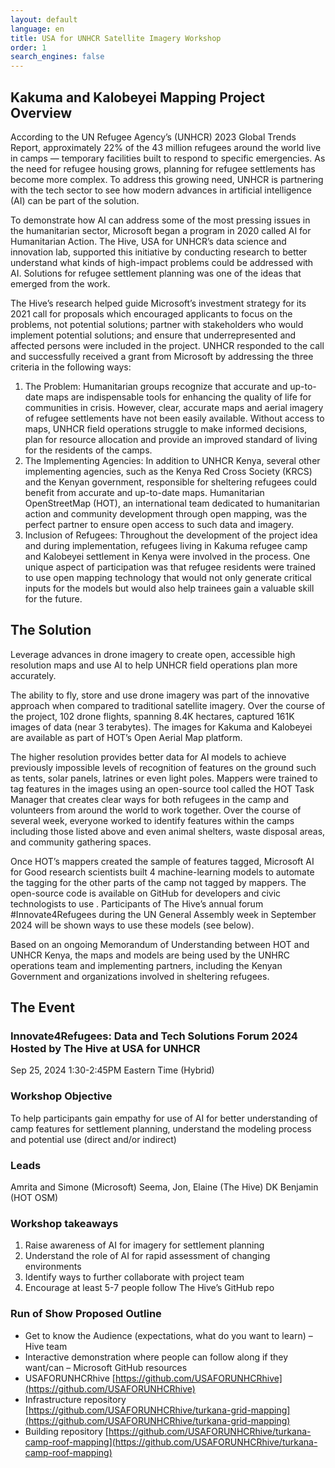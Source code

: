 ```yaml
---
layout: default
language: en
title: USA for UNHCR Satellite Imagery Workshop
order: 1
search_engines: false
---
```


## Kakuma and Kalobeyei Mapping Project Overview
According to the UN Refugee Agency’s (UNHCR) 2023 Global Trends Report, approximately 22% of the 43 million refugees around the world live in camps — temporary facilities built to respond to specific emergencies. As the need for refugee housing grows, planning for refugee settlements has become more complex. To address this growing need, UNHCR is partnering with the tech sector to see how modern advances in artificial intelligence (AI) can be part of the solution.

To demonstrate how AI can address some of the most pressing issues in the humanitarian sector, Microsoft began a program in 2020 called AI for Humanitarian Action. The Hive, USA for UNHCR’s data science and innovation lab, supported this initiative by conducting research to better understand what kinds of high-impact problems could be addressed with AI. Solutions for refugee settlement planning was one of the ideas that emerged from the work.

The Hive’s research helped guide Microsoft’s investment strategy for its 2021 call for proposals which encouraged applicants to focus on the problems, not potential solutions; partner with stakeholders who would implement potential solutions; and ensure that underrepresented and affected persons were included in the project. UNHCR responded to the call and successfully received a grant from Microsoft by addressing the three criteria in the following ways:

1. The Problem: Humanitarian groups recognize that accurate and up-to-date maps are indispensable tools for enhancing the quality of life for communities in crisis. However, clear, accurate maps and aerial imagery of refugee settlements have not been easily available. Without access to maps, UNHCR field operations struggle to make informed decisions, plan for resource allocation and provide an improved standard of living for the residents of the camps.
2. The Implementing Agencies: In addition to UNHCR Kenya, several other implementing agencies, such as the Kenya Red Cross Society (KRCS) and the Kenyan government, responsible for sheltering refugees could benefit from accurate and up-to-date maps. Humanitarian OpenStreetMap (HOT), an international team dedicated to humanitarian action and community development through open mapping, was the perfect partner to ensure open access to such data and imagery.
3. Inclusion of Refugees: Throughout the development of the project idea and during implementation, refugees living in Kakuma refugee camp and Kalobeyei settlement in Kenya were involved in the process. One unique aspect of participation was that refugee residents were trained to use open mapping technology that would not only generate critical inputs for the models but would also help trainees gain a valuable skill for the future.

## The Solution
Leverage advances in drone imagery to create open, accessible high resolution maps and use AI to help UNHCR field operations plan more accurately.

The ability to fly, store and use drone imagery was part of the innovative approach when compared to traditional satellite imagery. Over the course of the project, 102 drone flights, spanning 8.4K hectares, captured 161K images of data (near 3 terabytes). The images for Kakuma and Kalobeyei are available as part of HOT’s Open Aerial Map platform.

The higher resolution provides better data for AI models to achieve previously impossible levels of recognition of features on the ground such as tents, solar panels, latrines or even light poles. Mappers were trained to tag features in the images using an open-source tool called the HOT Task Manager that creates clear ways for both refugees in the camp and volunteers from around the world to work together. Over the course of several week, everyone worked to identify features within the camps including those listed above and even animal shelters, waste disposal areas, and community gathering spaces.

Once HOT’s mappers created the sample of features tagged, Microsoft AI for Good research scientists built 4 machine-learning models to automate the tagging for the other parts of the camp not tagged by mappers. The open-source code is available on GitHub for developers and civic technologists to use . Participants of The Hive’s annual forum #Innovate4Refugees during the UN General Assembly week in September 2024 will be shown ways to use these models (see below).

Based on an ongoing Memorandum of Understanding between HOT and UNHCR Kenya, the maps and models are being used by the UNHRC operations team and implementing partners, including the Kenyan Government and organizations involved in sheltering refugees.

## The Event
### Innovate4Refugees: Data and Tech Solutions Forum 2024 Hosted by The Hive at USA for UNHCR
Sep 25, 2024
1:30-2:45PM Eastern Time (Hybrid)

### Workshop Objective
To help participants gain empathy for use of AI for better understanding of camp features for settlement planning, understand the modeling process and potential use (direct and/or indirect)

### Leads
Amrita and Simone (Microsoft) Seema, Jon, Elaine (The Hive) DK Benjamin (HOT OSM)

### Workshop takeaways
1) Raise awareness of AI for imagery for settlement planning
2) Understand the role of AI for rapid assessment of changing environments
3) Identify ways to further collaborate with project team
4) Encourage at least 5-7 people follow The Hive’s GitHub repo

### Run of Show Proposed Outline
* Get to know the Audience (expectations, what do you want to learn) – Hive team
* Interactive demonstration where people can follow along if they want/can – Microsoft GitHub resources
* USAFORUNHCRhive [https://github.com/USAFORUNHCRhive](https://github.com/USAFORUNHCRhive)
* Infrastructure repository [https://github.com/USAFORUNHCRhive/turkana-grid-mapping](https://github.com/USAFORUNHCRhive/turkana-grid-mapping)
* Building repository [https://github.com/USAFORUNHCRhive/turkana-camp-roof-mapping](https://github.com/USAFORUNHCRhive/turkana-camp-roof-mapping)
